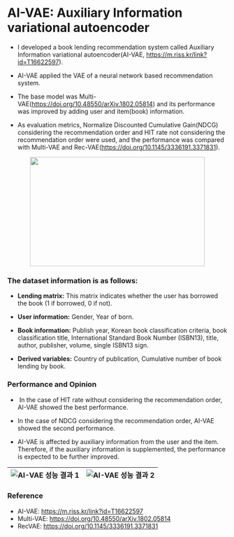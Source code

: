 # AI-VAE: Auxiliary Information variational autoencoder

- I developed a book lending recommendation system called Auxiliary Information variational autoencoder(AI-VAE, https://m.riss.kr/link?id=T16622597).

- AI-VAE applied the VAE of a neural network based recommendation system.

- The base model was Multi-VAE(https://doi.org/10.48550/arXiv.1802.05814) and its performance was improved by adding user and item(book) information.

- As evaluation metrics, Normalize Discounted Cumulative Gain(NDCG) considering the recommendation order and HIT rate not considering the recommendation order were used, and the performance was compared with Multi-VAE and Rec-VAE(https://doi.org/10.1145/3336191.3371831).

<p align="center"><img src="https://user-images.githubusercontent.com/79679194/229520741-b9f50e02-965b-448a-96c8-04b333ce883a.png" height="250px" width="400px"></p>

### The dataset information is as follows:
- **Lending matrix:** This matrix indicates whether the user has borrowed the book (1 if borrowed, 0 if not).

- **User information:** Gender, Year of born.

- **Book information:** Publish year, Korean book classification criteria, book classification title, International Standard Book Number (ISBN13), title, author, publisher, volume, single ISBN13 sign.

- **Derived variables:** Country of publication, Cumulative number of book lending by book.


### Performance and Opinion
-  In the case of HIT rate without considering the recommendation order, AI-VAE showed the best performance.

- In the case of NDCG considering the recommendation order, AI-VAE showed the second performance.

- AI-VAE is affected by auxiliary information from the user and the item. Therefore, if the auxiliary information is supplemented, the performance is expected to be further improved.


![AI-VAE 성능 결과 1](https://user-images.githubusercontent.com/79679194/229666500-558159b0-52ed-4202-a7eb-b52c03ddb7f2.png) |![AI-VAE 성능 결과 2](https://user-images.githubusercontent.com/79679194/229666538-2097bef0-3db1-4d33-8025-42e67b0d239d.png)
--- | --- | 


### Reference
- AI-VAE: https://m.riss.kr/link?id=T16622597
- Multi-VAE: https://doi.org/10.48550/arXiv.1802.05814
- RecVAE: https://doi.org/10.1145/3336191.3371831
